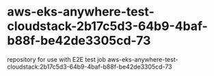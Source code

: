 # aws-eks-anywhere-test-cloudstack-2b17c5d3-64b9-4baf-b88f-be42de3305cd-73
repository for use with E2E test job aws-eks-anywhere-test-cloudstack:2b17c5d3-64b9-4baf-b88f-be42de3305cd-73
